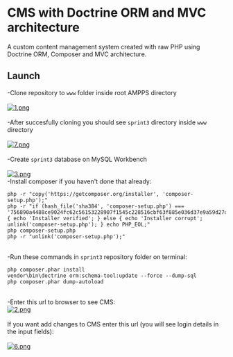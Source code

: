 # CMS with Doctrine ORM and MVC architecture

A custom content management system created with raw PHP using Doctrine ORM, Composer and MVC architecture.

## Launch

-Clone repository to `www` folder inside root AMPPS directory\
\
[![1.png](https://i.postimg.cc/5Nw1Xz4d/1.png)](https://postimg.cc/1f5bTfVJ)\
\
-After succesfully cloning you should see `sprint3` directory inside `www` directory\
\
[![7.png](https://i.postimg.cc/SsfZGdjC/7.png)](https://postimg.cc/1n4cmpG3)\
\
-Create `sprint3` database on MySQL Workbench\
\
[![3.png](https://i.postimg.cc/6pF1NjZd/3.png)](https://postimg.cc/sM9JYJwX)
\
-Install composer if you haven't done that already:
```
php -r "copy('https://getcomposer.org/installer', 'composer-setup.php');"
php -r "if (hash_file('sha384', 'composer-setup.php') === '756890a4488ce9024fc62c56153228907f1545c228516cbf63f885e036d37e9a59d27d63f46af1d4d07ee0f76181c7d3') { echo 'Installer verified'; } else { echo 'Installer corrupt'; unlink('composer-setup.php'); } echo PHP_EOL;"
php composer-setup.php
php -r "unlink('composer-setup.php');"
```
\
-Run these commands in `sprint3` repository folder on terminal:
```
php composer.phar install
vendor\bin\doctrine orm:schema-tool:update --force --dump-sql
php composer.phar dump-autoload
```
\
-Enter this url to browser to see CMS:\
[![2.png](https://i.postimg.cc/fT98f7py/2.png)](https://postimg.cc/SJmLy9yb)\
\
If you want add changes to CMS enter this url (you will see login details in the input fields):\
\
[![6.png](https://i.postimg.cc/zvP4HJyQ/6.png)](https://postimg.cc/rRxfv2CG)

